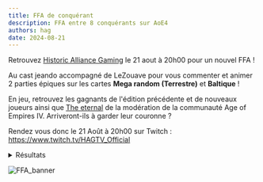 ```yaml
---
title: FFA de conquérant
description: FFA entre 8 conquérants sur AoE4
authors: hag
date: 2024-08-21
---
```


Retrouvez [Historic Alliance Gaming](/docs/organisations/historic-alliance-gaming) le 21 aout à 20h00 pour un nouvel FFA !

<!-- truncate -->

Au cast jeando accompagné de LeZouave pour vous commenter et animer 2 parties épiques sur les cartes **Mega random (Terrestre)** et **Baltique** !

En jeu, retrouvez les gagnants de l'édition précédente et de nouveaux joueurs ainsi que [The eternal](/docs/creators/the_eternal) de la modération de la communauté Age of Empires IV.
Arriveront-ils à garder leur couronne ?

Rendez vous donc le 21 Août à 20h00 sur Twitch : https://www.twitch.tv/HAGTV_Official

<details>
  <summary>Résultats</summary>
    <div className='center_item'>
        | Classement | Joueurs         | Scores    |
        |------------|-----------------|-----------|
        | 🥇 1ier     | Sas             | 34 points |
        | 🥈 2ième    | Vanderdorf      | 22 points |
        | 🥉 3ième    | Elyona          | 13 points |
        | 4ième      | The Eternal     | 12 points |
        | 5ième      | Cosmos          | 11 points |
        | 6ième      | Naheulbeuk      | 7 points  |
        | 7ième      | Trakor          | 4 points  |
        | 8ième      | Symbiose Legend | 3 points  |
    </div>
</details>

![FFA_banner](/img/organisations/hag/FFA_2nd_Edition.png)
